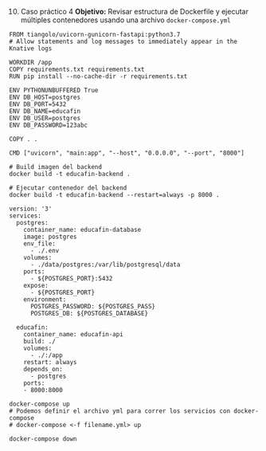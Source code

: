 10. Caso práctico 4
**Objetivo:** Revisar estructura de Dockerfile y ejecutar múltiples contenedores usando una archivo `docker-compose.yml`

```docker
FROM tiangolo/uvicorn-gunicorn-fastapi:python3.7
# Allow statements and log messages to immediately appear in the Knative logs

WORKDIR /app
COPY requirements.txt requirements.txt
RUN pip install --no-cache-dir -r requirements.txt

ENV PYTHONUNBUFFERED True
ENV DB_HOST=postgres
ENV DB_PORT=5432
ENV DB_NAME=educafin
ENV DB_USER=postgres
ENV DB_PASSWORD=123abc

COPY . .

CMD ["uvicorn", "main:app", "--host", "0.0.0.0", "--port", "8000"]
```

```docker
# Build imagen del backend
docker build -t educafin-backend .
```

```docker
# Ejecutar contenedor del backend
docker build -t educafin-backend --restart=always -p 8000 .
```

```docker
version: '3'
services:
  postgres:
    container_name: educafin-database
    image: postgres
    env_file:
      - ./.env
    volumes:
      - ./data/postgres:/var/lib/postgresql/data
    ports:
      - ${POSTGRES_PORT}:5432
    expose:
      - ${POSTGRES_PORT}
    environment:
      POSTGRES_PASSWORD: ${POSTGRES_PASS}
      POSTGRES_DB: ${POSTGRES_DATABASE}

  educafin:
    container_name: educafin-api
    build: ./
    volumes:
      - ./:/app
    restart: always
    depends_on:
      - postgres
    ports:
    - 8000:8000
```

```docker
docker-compose up
# Podemos definir el archivo yml para correr los servicios con docker-compose 
# docker-compose <-f filename.yml> up
```

```docker
docker-compose down
```
